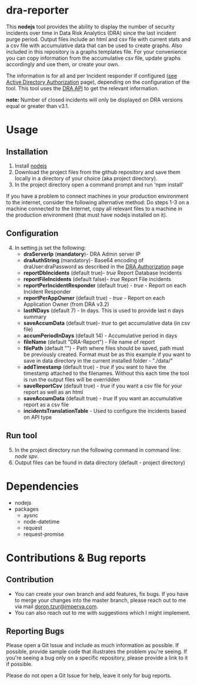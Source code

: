 # dra-reporter
This **nodejs** tool provides the ability to display the number of security incidents over time in Data Risk Analytics (DRA) since the last incident purge period. Output files include an html and csv file with current stats and a csv file with accumulative data that can be used to create graphs.
Also included in this repository is a graphs templates file. For your convenience you can copy information from the accumulative csv file, update graphs accordingly and use them, or create your own.

The information is for all and per Incident responder if configured ([see Active Directory Authorization](https://docs.imperva.com/bundle/v3.0-data-risk-analytics-user-guide/page/63180.htm) page), depending on the configuration of the tool.
This tool uses the [DRA API](https://docs.imperva.com/bundle/v3.1-data-risk-analytics-user-guide/page/75914.htm) to get the relevant information.

**note:** Number of closed incidents will only be displayed on DRA versions equal or greater than v3.1.


# Usage
## Installation
1. Install [nodejs](https://nodejs.org/en/download/)
2. Download the project files from the github repository and save them locally in a directory of your choice (aka project directory).
3. In the project directory open a command prompt and run 'npm install'

If you have a problem to connect machines in your production environment to the internet, consider the following alternative method:
Do steps 1-3 on a machine connected to the Internet, copy all relevant files to a machine in the production environment (that must have nodejs installed on it).
## Configuration
4. In setting.js set the following:
   - **draServerIp** (**mandatory**)- DRA Admin server IP
   - **draAuthString** (mandatory)- Base64 encoding of draUser:draPassword as described in the [DRA Authorization](https://docs.imperva.com/bundle/v3.1-data-risk-analytics-user-guide/page/62776.htm) page
   - **reportDbIncidents** (default true)- *true* Report Database Incidents
   - **reportFileIncidents** (default false)- *true* Report File incidents
   - **reportPerIncidentResponder** (default true) - *true* - Report on each Incident Responder
   - **reportPerAppOwner** (default true) - *true* - Report on each Application Owner (from DRA v3.2)
   - **lastNDays** (default 7) - In days. This is used to provide last n days summary
   - **saveAccumData** (default true)- *true* to get accumulative data (in csv file)
   - **accumPeriodInDays** (default 14) - Accumulative period in days
   - **fileName** (default "DRA-Report") - File name of report
   - **filePath** (default "") - Path where files should be saved, path must be previously created. Format must be as this example if you want to save in data directory in the current installed folder - "./data/"
   - **addTimestamp** (default true) - *true* if you want to have the timestamp attached to the filenames. Without this each time the tool is run the output files will be overridden
   - **saveReportCsv** (default true) - *true* if you want a csv file for your report as well as an html
   - **saveAccumData** (default true)  - *true* If you want an accumulative report as a csv file
   - **incidentsTranslationTable** - Used to configure the incidents based on API type
   
## Run tool
5.  In the project directory run the following command in command line: 
  *node spv*.
6.  Output files can be found in data directory (default - project directory)

# Dependencies
- nodejs
- packages
  - aysnc
  - node-datetime
  - request
  - request-promise

# Contributions & Bug reports
## Contribution
- You can create your own branch and add features, fix bugs.
If you have to merge your changes into the master branch, please reach out to me via mail doron.tzur@imperva.com.
- You can also reach out to me with suggestions which I might implement.

## Reporting Bugs
Please open a Git Issue and include as much information as possible. If possible, provide sample code that illustrates the problem you're seeing. If you're seeing a bug only on a specific repository, please provide a link to it if possible.

Please do not open a Git Issue for help, leave it only for bug reports.

